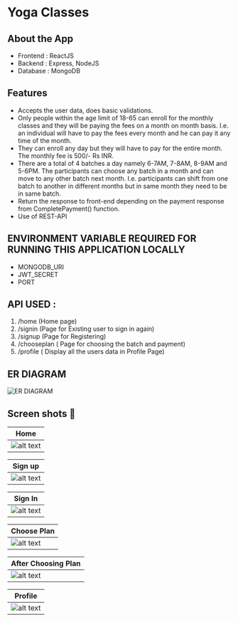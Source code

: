 # Yoga Classes
## About the App
* Frontend : ReactJS
* Backend : Express, NodeJS
* Database : MongoDB
## Features
* Accepts the user data, does basic validations.
* Only people within the age limit of 18-65 can enroll for the monthly classes and they will
be paying the fees on a month on month basis. I.e. an individual will have to pay the fees
every month and he can pay it any time of the month.
* They can enroll any day but they will have to pay for the entire month. The monthly fee is
500/- Rs INR.
* There are a total of 4 batches a day namely 6-7AM, 7-8AM, 8-9AM and 5-6PM. The
participants can choose any batch in a month and can move to any other batch next
month. I.e. participants can shift from one batch to another in different months but in
same month they need to be in same batch.
* Return the response to front-end depending on the payment response from
CompletePayment() function.
* Use of REST-API


## ENVIRONMENT VARIABLE REQUIRED FOR RUNNING THIS APPLICATION LOCALLY
* MONGODB_URI 
* JWT_SECRET
* PORT

## API USED :
1. /home    (Home page)
2. /signin (Page for Existing user to sign in again)
3. /signup (Page for Registering)
4. /chooseplan ( Page for choosing the batch and payment)
5. /profile ( Display all the users data in Profile Page) 


## ER DIAGRAM
![ER DIAGRAM](https://user-images.githubusercontent.com/65064180/207200877-92968c81-e896-4116-abb0-3988624f745e.png)



## Screen shots 📸
[Signup]: https://user-images.githubusercontent.com/65064180/207203793-e5ab6471-0f40-4a36-be1d-5a27f41ca104.png
[SignIn]: https://user-images.githubusercontent.com/65064180/207203814-b25835e9-cd7c-4ad6-9d09-12665a5aaef7.png
[Home]: https://user-images.githubusercontent.com/65064180/207203790-a234ca85-b6dd-4e5a-b4b8-313979c14a7a.png
[Choose Plan]: https://user-images.githubusercontent.com/65064180/207203802-7d6c5ca2-1098-41af-970e-e97b3ce2ee38.png
[After Choosing Plan]: https://user-images.githubusercontent.com/65064180/207203804-5bba86e5-6af5-4a48-843d-741afa84870f.png
[Profile]: https://user-images.githubusercontent.com/65064180/207203809-5b4929a6-28fa-4c6f-9a36-b3d730c24821.png



|   Home     |    
| ------------- |
|![alt text][Home]  | 

|    Sign up      |    
| ------------- | 
|![alt text][Signup]  | 


|    Sign In     |    
| ------------- |
|![alt text][SignIn]  | 



|    Choose Plan    |    
| ------------- |
|![alt text][Choose Plan]  | 



|   After Choosing Plan     |    
| ------------- |
|![alt text][After Choosing Plan]  | 



|   Profile     |    
| ------------- |
|![alt text][Profile]  | 

